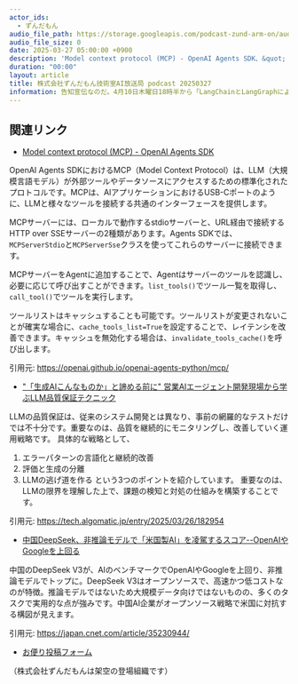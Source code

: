 ```yaml
---
actor_ids:
  - ずんだもん
audio_file_path: https://storage.googleapis.com/podcast-zund-arm-on/audio/株式会社ずんだもん技術室AI放送局_podcast_20250327.mp3
audio_file_size: 0
date: 2025-03-27 05:00:00 +0900
description: 'Model context protocol (MCP) - OpenAI Agents SDK、&quot;「生成AIこんなものか」と諦める前に&quot; 営業AIエージェント開発現場から学ぶLLM品質保証テクニック、中国DeepSeek、非推論モデルで「米国製AI」を凌駕するスコア--OpenAIやGoogleを上回る'
duration: "00:00"
layout: article
title: 株式会社ずんだもん技術室AI放送局 podcast 20250327
information: 告知宣伝なのだ。4月10日木曜日18時半から「LangChainとLangGraphによるRAG・AIエージェント実践入門」10章 要件ドキュメント生成AIエージェントの輪読会を開催するのだ。気軽に参加してほしいのだ。詳しくはpodcastホームページを見てほしいのだ。
---
```


## 関連リンク


- [Model context protocol (MCP) - OpenAI Agents SDK](https://openai.github.io/openai-agents-python/mcp/)  


OpenAI Agents SDKにおけるMCP（Model Context Protocol）は、LLM（大規模言語モデル）が外部ツールやデータソースにアクセスするための標準化されたプロトコルです。MCPは、AIアプリケーションにおけるUSB-Cポートのように、LLMと様々なツールを接続する共通のインターフェースを提供します。

MCPサーバーには、ローカルで動作するstdioサーバーと、URL経由で接続するHTTP over SSEサーバーの2種類があります。Agents SDKでは、`MCPServerStdio`と`MCPServerSse`クラスを使ってこれらのサーバーに接続できます。

MCPサーバーをAgentに追加することで、Agentはサーバーのツールを認識し、必要に応じて呼び出すことができます。`list_tools()`でツール一覧を取得し、`call_tool()`でツールを実行します。

ツールリストはキャッシュすることも可能です。ツールリストが変更されないことが確実な場合に、`cache_tools_list=True`を設定することで、レイテンシを改善できます。キャッシュを無効化する場合は、`invalidate_tools_cache()`を呼び出します。


引用元: https://openai.github.io/openai-agents-python/mcp/


- ["「生成AIこんなものか」と諦める前に" 営業AIエージェント開発現場から学ぶLLM品質保証テクニック](https://tech.algomatic.jp/entry/2025/03/26/182954)  


LLMの品質保証は、従来のシステム開発とは異なり、事前の網羅的なテストだけでは不十分です。重要なのは、品質を継続的にモニタリングし、改善していく運用戦略です。
具体的な戦略として、
1. エラーパターンの言語化と継続的改善
2. 評価と生成の分離
3. LLMの逃げ道を作る
という3つのポイントを紹介しています。
重要なのは、LLMの限界を理解した上で、課題の検知と対処の仕組みを構築することです。


引用元: https://tech.algomatic.jp/entry/2025/03/26/182954


- [中国DeepSeek、非推論モデルで「米国製AI」を凌駕するスコア--OpenAIやGoogleを上回る](https://japan.cnet.com/article/35230944/)  


中国のDeepSeek V3が、AIのベンチマークでOpenAIやGoogleを上回り、非推論モデルでトップに。DeepSeek V3はオープンソースで、高速かつ低コストなのが特徴。推論モデルではないため大規模データ向けではないものの、多くのタスクで実用的な点が強みです。中国AI企業がオープンソース戦略で米国に対抗する構図が見えます。


引用元: https://japan.cnet.com/article/35230944/



- [お便り投稿フォーム](https://forms.gle/ffg4JTfqdiqK62qf9)

（株式会社ずんだもんは架空の登場組織です）
